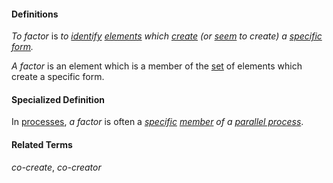 #### Definitions

*To factor* is *to [identify](https://github.com/gcassel/Modular-Organization-Terminology/blob/master/terms/identify.md) [elements](https://github.com/gcassel/Modular-Organization-Terminology/blob/master/terms/element.md) which [create](https://github.com/gcassel/Modular-Organization-Terminology/blob/master/terms/create.md) (or [seem](https://github.com/gcassel/Modular-Organization-Terminology/blob/master/terms/perceive.md) to create) a [specific](https://github.com/gcassel/Modular-Organization-Terminology/blob/master/terms/specific.md) [form](https://github.com/gcassel/Modular-Organization-Terminology/blob/master/terms/form.md).*

*A factor* is an element which is a member of the [set](https://github.com/gcassel/Modular-Organization-Terminology/blob/master/terms/set.md) of elements which create a specific form.

#### Specialized Definition

In [processes](https://github.com/gcassel/Modular-Organization-Terminology/blob/master/terms/process.md), *a factor* is often a *[specific](https://github.com/gcassel/Modular-Organization-Terminology/blob/master/terms/specific.md) [member](https://github.com/gcassel/Modular-Organization-Terminology/blob/master/terms/member.md) of a [parallel process](https://github.com/gcassel/Modular-Organization-Terminology/blob/master/terms/parallel-process.md)*.

#### Related Terms

*co-create*, *co-creator*
